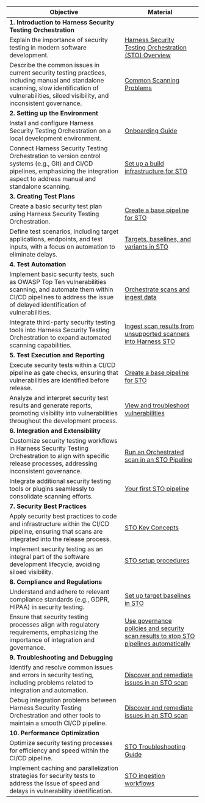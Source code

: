 | Objective                                                                                                                                                                                           | Material                                                                                                                                                                                                                      |
| --------------------------------------------------------------------------------------------------------------------------------------------------------------------------------------------------- | ----------------------------------------------------------------------------------------------------------------------------------------------------------------------------------------------------------------------------- |
| **1. Introduction to Harness Security Testing Orchestration**                                                                                                                                          |                                                                                                                                                                                                                               |
| Explain the importance of security testing in modern software development.                                                                                                                          | [Harness Security Testing Orchestration (STO) Overview](https://developer.harness.io/docs/security-testing-orchestration/get-started/overview)                                                                                |
| Describe the common issues in current security testing practices, including manual and standalone scanning, slow identification of vulnerabilities, siloed visibility, and inconsistent governance. | [Common Scanning Problems](https://developer.harness.io/docs/security-testing-orchestration/get-started/overview#common-scanning-problems)                                                                                    |
| **2. Setting up the Environment**                                                                                                                                                                      |                                                                                                                                                                                                                               |
| Install and configure Harness Security Testing Orchestration on a local development environment.                                                                                                    | [Onboarding Guide](https://developer.harness.io/docs/security-testing-orchestration/get-started/onboarding-guide)                                                                                                             |
| Connect Harness Security Testing Orchestration to version control systems (e.g., Git) and CI/CD pipelines, emphasizing the integration aspect to address manual and standalone scanning.            | [Set up a build infrastructure for STO](https://developer.harness.io/docs/security-testing-orchestration/get-started/onboarding-guide#set-up-a-build-infrastructure-for-sto)                                                  |
| **3. Creating Test Plans**                                                                                                                                                                             |                                                                                                                                                                                                                               |
| Create a basic security test plan using Harness Security Testing Orchestration.                                                                                                                     | [Create a base pipeline for STO](https://developer.harness.io/docs/security-testing-orchestration/get-started/onboarding-guide#create-a-base-pipeline-for-sto)                                                                |
| Define test scenarios, including target applications, endpoints, and test inputs, with a focus on automation to eliminate delays.                                                                   | [Targets, baselines, and variants in STO](https://developer.harness.io/docs/security-testing-orchestration/get-started/key-concepts/targets-and-baselines)                                                                    |
| **4. Test Automation**                                                                                                                                                                                 |                                                                                                                                                                                                                               |
| Implement basic security tests, such as OWASP Top Ten vulnerabilities scanning, and automate them within CI/CD pipelines to address the issue of delayed identification of vulnerabilities.         | [Orchestrate scans and ingest data](https://developer.harness.io/docs/category/orchestrate-scans-and-ingest-data)                                                                                                             |
| Integrate third-party security testing tools into Harness Security Testing Orchestration to expand automated scanning capabilities.                                                                 | [Ingest scan results from unsupported scanners into Harness STO](https://developer.harness.io/docs/security-testing-orchestration/use-sto/orchestrate-and-ingest/ingesting-issues-from-other-scanners)                        |
| **5. Test Execution and Reporting**                                                                                                                                                                    |                                                                                                                                                                                                                               |
| Execute security tests within a CI/CD pipeline as gate checks, ensuring that vulnerabilities are identified before release.                                                                         | [Create a base pipeline for STO](https://developer.harness.io/docs/security-testing-orchestration/get-started/onboarding-guide#create-a-base-pipeline-for-sto)                                                                |
| Analyze and interpret security test results and generate reports, promoting visibility into vulnerabilities throughout the development process.                                                     | [View and troubleshoot vulnerabilities](https://developer.harness.io/docs/category/view-and-troubleshoot-vulnerabilities)                                                                                                     |
| **6. Integration and Extensibility**                                                                                                                                                                   |                                                                                                                                                                                                                               |
| Customize security testing workflows in Harness Security Testing Orchestration to align with specific release processes, addressing inconsistent governance.                                        | [Run an Orchestrated scan in an STO Pipeline](https://developer.harness.io/docs/security-testing-orchestration/use-sto/orchestrate-and-ingest/run-an-orchestrated-scan-in-sto)                                                |
| Integrate additional security testing tools or plugins seamlessly to consolidate scanning efforts.                                                                                                  | [Your first STO pipeline](https://developer.harness.io/tutorials/security-tests/your-first-sto-pipeline)                                                                                                        |
| **7. Security Best Practices**                                                                                                                                                                         |                                                                                                                                                                                                                               |
| Apply security best practices to code and infrastructure within the CI/CD pipeline, ensuring that scans are integrated into the release process.                                                    | [STO Key Concepts](https://developer.harness.io/docs/category/key-concepts-in-sto)                                                                                                                                            |
| Implement security testing as an integral part of the software development lifecycle, avoiding siloed visibility.                                                                                   | [STO setup procedures](https://developer.harness.io/docs/security-testing-orchestration/get-started/onboarding-guide#sto-setup-procedures)                                                                                    |
| **8. Compliance and Regulations**                                                                                                                                                                      |                                                                                                                                                                                                                               |
| Understand and adhere to relevant compliance standards (e.g., GDPR, HIPAA) in security testing.                                                                                                     | [Set up target baselines in STO](https://developer.harness.io/docs/security-testing-orchestration/use-sto/set-up-sto-pipelines/set-up-baselines)                                                                              |
| Ensure that security testing processes align with regulatory requirements, emphasizing the importance of integration and governance.                                                                | [Use governance policies and security scan results to stop STO pipelines automatically](https://developer.harness.io/docs/security-testing-orchestration/use-sto/stop-builds-based-on-scan-results/stop-pipelines-using-opa/) |
| **9. Troubleshooting and Debugging**                                                                                                                                                                   |                                                                                                                                                                                                                               |
| Identify and resolve common issues and errors in security testing, including problems related to integration and automation.                                                                        | [Discover and remediate issues in an STO scan](https://developer.harness.io/docs/security-testing-orchestration/use-sto/view-and-troubleshoot-vulnerabilities/view-scan-results/)                                             |
| Debug integration problems between Harness Security Testing Orchestration and other tools to maintain a smooth CI/CD pipeline.                                                                      | [Discover and remediate issues in an STO scan](https://developer.harness.io/docs/security-testing-orchestration/use-sto/view-and-troubleshoot-vulnerabilities/view-scan-results/)                                             |
| **10. Performance Optimization**                                                                                                                                                                     |                                                                                                                                                                                                                               |
| Optimize security testing processes for efficiency and speed within the CI/CD pipeline.                                                                                                             | [STO Troubleshooting Guide](https://developer.harness.io/docs/security-testing-orchestration/use-sto/view-and-troubleshoot-vulnerabilities/sto-overview)                                                                      |
| Implement caching and parallelization strategies for security tests to address the issue of speed and delays in vulnerability identification.                                                       | [STO ingestion workflows](https://developer.harness.io/docs/security-testing-orchestration/use-sto/orchestrate-and-ingest/sto-workflows-overview/)                                                                            |
